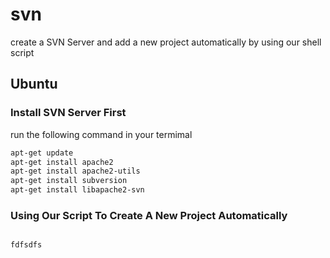 # svn
create a SVN  Server and add a new project automatically by using our shell script


## Ubuntu

### Install SVN  Server First
run the following command in your termimal
```bash
apt-get update
apt-get install apache2
apt-get install apache2-utils
apt-get install subversion
apt-get install libapache2-svn
```

### Using Our Script To Create A New Project Automatically

```bash

fdfsdfs
```
